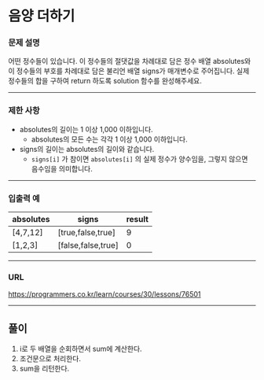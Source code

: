 # 음양 더하기

### 문제 설명

어떤 정수들이 있습니다. 이 정수들의 절댓값을 차례대로 담은 정수 배열 absolutes와 이 정수들의 부호를 차례대로 담은 불리언 배열 signs가 매개변수로 주어집니다. 실제 정수들의 합을 구하여 return 하도록 solution 함수를 완성해주세요.

-----------
### 제한 사항

- absolutes의 길이는 1 이상 1,000 이하입니다.
  - absolutes의 모든 수는 각각 1 이상 1,000 이하입니다.
- signs의 길이는 absolutes의 길이와 같습니다.
  - `signs[i]` 가 참이면 `absolutes[i]` 의 실제 정수가 양수임을, 그렇지 않으면 음수임을 의미합니다.


-----------
### 입출력 예

| absolutes | signs              | result |
|-----------|--------------------|--------|
| [4,7,12]  | [true,false,true]  | 9      |
| [1,2,3]   | [false,false,true] | 0      |

-----------
### URL

https://programmers.co.kr/learn/courses/30/lessons/76501

-----------
## 풀이
1. i로 두 배열을 순회하면서 sum에 계산한다.
2. 조건문으로 처리한다.
3. sum을 리턴한다.